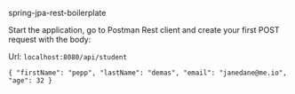spring-jpa-rest-boilerplate

Start the application, go to Postman Rest client and create your first POST request with the body:

Url: `localhost:8080/api/student`

``
{
    "firstName": "pepp",
    "lastName": "demas",
    "email": "janedane@me.io",
    "age": 32
}
``